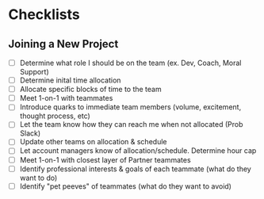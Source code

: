 # Checklists

## Joining a New Project
- [ ] Determine what role I should be on the team (ex. Dev, Coach, Moral Support)
- [ ] Determine inital time allocation
- [ ] Allocate specific blocks of time to the team
- [ ] Meet 1-on-1 with teammates
- [ ] Introduce quarks to immediate team members (volume, excitement, thought process, etc)
- [ ] Let the team know how they can reach me when not allocated (Prob Slack)
- [ ] Update other teams on allocation & schedule
- [ ] Let account managers know of allocation/schedule. Determine hour cap
- [ ] Meet 1-on-1 with closest layer of Partner teammates
- [ ] Identify professional interests & goals of each teammate (what do they want to do)
- [ ] Identify "pet peeves" of teammates (what do they want to avoid)